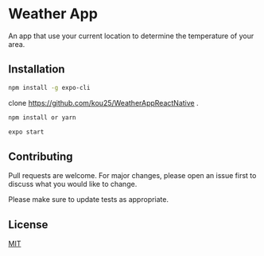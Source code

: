 # Weather App

An app that use your current location to determine the temperature of your area.

## Installation

```bash
npm install -g expo-cli
```
clone https://github.com/kou25/WeatherAppReactNative . 

```bash
npm install or yarn
```

```bash
expo start
```


## Contributing
Pull requests are welcome. For major changes, please open an issue first to discuss what you would like to change.

Please make sure to update tests as appropriate.

## License
[MIT](https://choosealicense.com/licenses/mit/)
